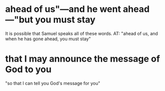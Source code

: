 # ahead of us"—and he went ahead—"but you must stay

It is possible that Samuel speaks all of these words. AT: "ahead of us, and when he has gone ahead, you must stay"

# that I may announce the message of God to you

"so that I can tell you God's message for you"

